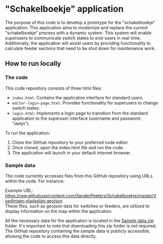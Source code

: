 # "Schakelboekje" application
The purpose of this code is to develop a prototype for the "schakelboekje" application. This application aims to modernize and replace the current "schakelboekje" process with a dynamic system. 
This system will enable superusers to communicate switch states to end-users in real-time. 
Additionally, the application will assist users by providing functionality to calculate feeder sections that need to be shut down for maintenance work.  
## How to run locally
### The code
This code repository consists of three html files:

- `index.html`: Contains the application interface for standard users.  
- `editor-login-page.html`: Provides functionality for superusers to change switch states.  
- `login.html`: Implements a login page to transition from the standard application to the superuser interface (username and password: "delijn").    
  
To run the application:

1. Clone the GitHub repository to your preferred code editor.  
2. Once cloned, open the index.html file and run the code.  
3. The application will launch in your default internet browser.  

### Sample data
The code currently accesses files from this GitHub repository using URLs within the code. For instance:

Example URL: https://raw.githubusercontent.com/XanderPeeters/Schakelboekje/master/Voedingen-stadsplan.geojson  
These files, such as geojson data for switches or feeders, are utilized to display information on the map within the application.

All the necessary data for the application is located in the [Sample data.zip](Sample%20data.zip) folder. It's important to note that downloading this zip folder is not required. The GitHub repository containing the sample data is publicly accessible, allowing the code to access this data directly.
